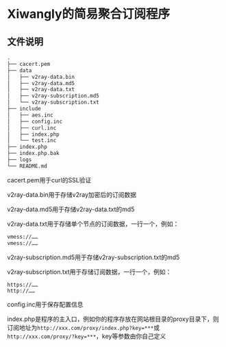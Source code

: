 # Xiwangly的简易聚合订阅程序

## 文件说明

```markdown
.
├── cacert.pem
├── data
│   ├── v2ray-data.bin
│   ├── v2ray-data.md5
│   ├── v2ray-data.txt
│   ├── v2ray-subscription.md5
│   └── v2ray-subscription.txt
├── include
│   ├── aes.inc
│   ├── config.inc
│   ├── curl.inc
│   ├── index.php
│   └── test.inc
├── index.php
├── index.php.bak
├── logs
└── README.md
```

cacert.pem用于curl的SSL验证

v2ray-data.bin用于存储v2ray加密后的订阅数据

v2ray-data.md5用于存储v2ray-data.txt的md5

v2ray-data.txt用于存储单个节点的订阅数据，一行一个，例如：

```markdown
vmess://……
vmess://……
```

v2ray-subscription.md5用于存储v2ray-subscription.txt的md5

v2ray-subscription.txt用于存储订阅数据，一行一个，例如：

```
https://……
http://……
```

config.inc用于保存配置信息

index.php是程序的主入口，例如你的程序存放在网站根目录的proxy目录下，则订阅地址为`http://xxx.com/proxy/index.php?key=***`或`http://xxx.com/proxy/?key=***`，key等参数由你自己定义